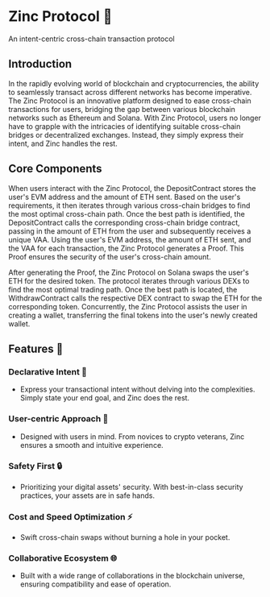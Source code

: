 # **Zinc Protocol 🌉**

An intent-centric cross-chain transaction protocol



## **Introduction**

In the rapidly evolving world of blockchain and cryptocurrencies, the ability to seamlessly transact across different networks has become imperative. The Zinc Protocol is an innovative platform designed to ease cross-chain transactions for users, bridging the gap between various blockchain networks such as Ethereum and Solana. With Zinc Protocol, users no longer have to grapple with the intricacies of identifying suitable cross-chain bridges or decentralized exchanges. Instead, they simply express their intent, and Zinc handles the rest.



## **Core Components**

When users interact with the Zinc Protocol, the DepositContract stores the user's EVM address and the amount of ETH sent. Based on the user's requirements, it then iterates through various cross-chain bridges to find the most optimal cross-chain path. Once the best path is identified, the DepositContract calls the corresponding cross-chain bridge contract, passing in the amount of ETH from the user and subsequently receives a unique VAA. Using the user's EVM address, the amount of ETH sent, and the VAA for each transaction, the Zinc Protocol generates a Proof. This Proof ensures the security of the user's cross-chain amount. 

After generating the Proof, the Zinc Protocol on Solana swaps the user's ETH for the desired token. The protocol iterates through various DEXs to find the most optimal trading path. Once the best path is located, the WithdrawContract calls the respective DEX contract to swap the ETH for the corresponding token. Concurrently, the Zinc Protocol assists the user in creating a wallet, transferring the final tokens into the user's newly created wallet.


## **Features 🌟**

### **Declarative Intent 📜**

- Express your transactional intent without delving into the complexities. Simply state your end goal, and Zinc does the rest.

### **User-centric Approach 🚀**

- Designed with users in mind. From novices to crypto veterans, Zinc ensures a smooth and intuitive experience.

### **Safety First 🔒**

- Prioritizing your digital assets' security. With best-in-class security practices, your assets are in safe hands.

### **Cost and Speed Optimization ⚡**

- Swift cross-chain swaps without burning a hole in your pocket.

### **Collaborative Ecosystem 🌐**

- Built with a wide range of collaborations in the blockchain universe, ensuring compatibility and ease of operation.
